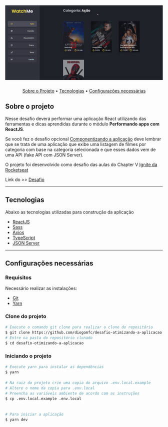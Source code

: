 <h1 align="center">
  <img alt="Logo" src="./public/WatchMe.gif" alt="SpaceTraveling">
</h1>

<p align="center">
 <a href="#sobre-o-projeto">Sobre o Projeto</a> •
 <a href="#tecnologias">Tecnologias</a> •
 <a href="#configurações-necessárias">Configurações necessárias</a>
</p>

## Sobre o projeto

Nesse desafio deverá performar uma aplicação React utilizando das ferramentas e dicas aprendidas durante o módulo **Performando apps com ReactJS**.

Se você fez o desafio opcional [Componentizando a aplicação](https://www.notion.so/b9f0f025c95b437699d0c3115f55b0f1) deve lembrar que se trata de uma aplicação que exibe uma listagem de filmes por categoria com base na categoria selecionada e que esses dados vem de uma API (fake API com JSON Server).

O projeto foi desenvolvido como desafio das aulas do Chapter V [Ignite da Rocketseat](https://rocketseat.com.br/)

Link do >> [Desafio](https://www.notion.so/Desafio-01-Otimizando-a-aplica-o-2942004b422d455891756300d88d0b9a)

---

## Tecnologias

Abaixo as tecnologias utilizadas para construção da aplicação

- [ReactJS](https://reactjs.org/)
- [Sass](https://sass-lang.comcom)
- [Axios](https://axios-http.com/ptbr/docs/intro)
- [TypeScript](https://www.typescriptlang.org)
- [JSON Server](https://www.npmjs.com/package/json-serverhttps://fauna.com)

---

## Configurações necessárias

### **Requisitos**

Necessário realizar as instalações:

- [Git](https://git-scm.com/)
- [Yarn](https://classic.yarnpkg.com)


### **Clone do projeto**

```bash
# Execute o comando git clone para realizar o clone do repositório
$ git clone https://github.com/diogomfc/desafio-otimizando-a-aplicacao.git
# Entre na pasta do repositório clonado
$ cd desafio-otimizando-a-aplicacao
```

### **Iniciando o projeto**

```bash
# Execute yarn para instalar as dependências
$ yarn

# Na raiz do projeto crie uma copia do arquivo .env.local.example
# Altere o nome da copia para .env.local
# Preencha as variáveis ambiente de acordo com as instruções
$ cp .env.local.example .env.local


# Para iniciar a aplicação
$ yarn dev

```
